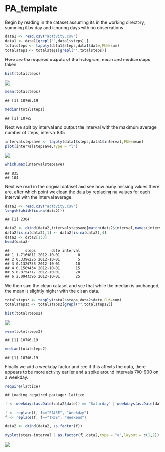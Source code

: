 # PA_template

Begin by reading in the dataset assuming its in the working directory, summing it by day and ignoring days with no observations


```r
data1 <- read.csv("activity.csv")
data1 <- data1[grepl("",data1$steps),]
totalsteps <- tapply(data1$steps,data1$date,FUN=sum)
totalsteps <- totalsteps[grepl("",totalsteps)]
```

Here are the required outputs of the histogram, mean and median steps taken


```r
hist(totalsteps)
```

![](PA1_template_files/figure-html/unnamed-chunk-2-1.png)<!-- -->

```r
mean(totalsteps)
```

```
## [1] 10766.19
```

```r
median(totalsteps)
```

```
## [1] 10765
```

Next we split by interval and output the interval with the maximum average number of steps, interval 835


```r
intervalstepsave <- tapply(data1$steps,data1$interval,FUN=mean)
plot(intervalstepsave,type = "l")
```

![](PA1_template_files/figure-html/unnamed-chunk-3-1.png)<!-- -->

```r
which.max(intervalstepsave)
```

```
## 835 
## 104
```

Next we read in the orignial dataset and see how many missing values there are, after which point we clean the data by replacing na values for each interval with the interval average.


```r
data2 <- read.csv("activity.csv")
length(which(is.na(data2)))
```

```
## [1] 2304
```

```r
data2 <- cbind(data2,intervalstepsave[match(data2$interval,names(intervalstepsave))])
data2[is.na(data2),1] <- data2[is.na(data2),4]
data2 <- data2[1:3]
head(data2)
```

```
##       steps       date interval
## 1 1.7169811 2012-10-01        0
## 2 0.3396226 2012-10-01        5
## 3 0.1320755 2012-10-01       10
## 4 0.1509434 2012-10-01       15
## 5 0.0754717 2012-10-01       20
## 6 2.0943396 2012-10-01       25
```

We then sum the clean dataset and see that while the median is unchanged, the mean is slightly higher with the clean data. 


```r
totalsteps2 <- tapply(data2$steps,data2$date,FUN=sum)
totalsteps2 <- totalsteps2[grepl("",totalsteps2)]

hist(totalsteps2)
```

![](PA1_template_files/figure-html/unnamed-chunk-5-1.png)<!-- -->

```r
mean(totalsteps2)
```

```
## [1] 10766.19
```

```r
median(totalsteps2)
```

```
## [1] 10766.19
```

Finally we add a weekday factor and see if this affects the data, there appears to be more activity earlier and a spike around intervals 700-900 on a weekday.


```r
require(lattice)
```

```
## Loading required package: lattice
```

```r
f <- weekdays(as.Date(data2$date)) == "Saturday" | weekdays(as.Date(data2$date)) == "Sunday"

f <- replace(f, f=="FALSE", "Weekday")
f <- replace(f, f=="TRUE", "Weekend")

data2 <- cbind(data2, as.factor(f))

xyplot(steps~interval | as.factor(f),data2,type = "a",layout = c(1,2))
```

![](PA1_template_files/figure-html/unnamed-chunk-6-1.png)<!-- -->
